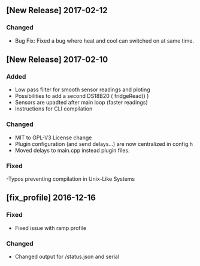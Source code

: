 ## [New Release]  2017-02-12

### Changed
- Bug Fix: Fixed a bug where heat and cool can switched on at same time. 

## [New Release]  2017-02-10

### Added
- Low pass filter for smooth sensor readings and ploting
- Possibilities to add a second DS18B20 ( fridgeRead() )
- Sensors are upadted after main loop (faster readings)
- Instructions for CLI compilation

### Changed
- MIT to GPL-V3 License change
- Plugin configuration (and send delays...) are now centralized in config.h
- Moved delays to main.cpp instead plugin files.

### Fixed
-Typos preventing compilation in Unix-Like Systems

## [fix_profile] 2016-12-16

### Fixed
- Fixed issue with ramp profile

### Changed
- Changed output for /status.json and serial
